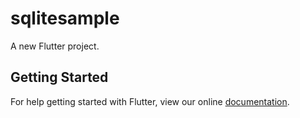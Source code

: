 # sqlitesample

A new Flutter project.

## Getting Started

For help getting started with Flutter, view our online
[documentation](https://flutter.io/).
